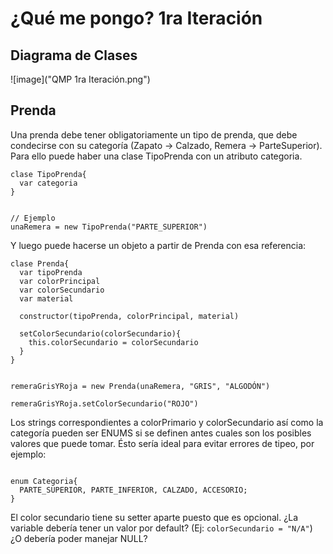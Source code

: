 # ¿Qué me pongo? 1ra Iteración

## Diagrama de Clases

![image]("QMP 1ra Iteración.png")

## Prenda

Una prenda debe tener obligatoriamente un tipo de prenda, que debe condecirse con su categoría (Zapato -> Calzado, Remera -> ParteSuperior). Para ello puede haber una clase TipoPrenda con un atributo categoria.

```
clase TipoPrenda{
  var categoria
}


// Ejemplo
unaRemera = new TipoPrenda("PARTE_SUPERIOR")

```

Y luego puede hacerse un objeto a partir de Prenda con esa referencia:

```
clase Prenda{
  var tipoPrenda
  var colorPrincipal
  var colorSecundario
  var material

  constructor(tipoPrenda, colorPrincipal, material)

  setColorSecundario(colorSecundario){
    this.colorSecundario = colorSecundario
  }
}


remeraGrisYRoja = new Prenda(unaRemera, "GRIS", "ALGODÓN")

remeraGrisYRoja.setColorSecundario("ROJO")
```

Los strings correspondientes a colorPrimario y colorSecundario así como la categoría pueden ser ENUMS si se definen antes cuales son los posibles valores que puede tomar. Ésto sería ideal para evitar errores de tipeo, por ejemplo:

```

enum Categoria{
  PARTE_SUPERIOR, PARTE_INFERIOR, CALZADO, ACCESORIO;
}

```

El color secundario tiene su setter aparte puesto que es opcional. ¿La variable debería tener un valor por default? (Ej: `colorSecundario = "N/A"`) ¿O debería poder manejar NULL?





